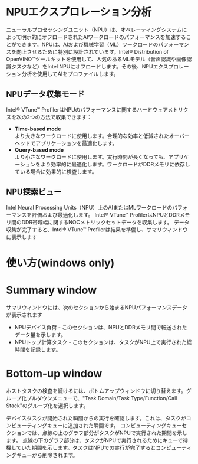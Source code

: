 # NPUエクスプロレーション分析
ニューラルプロセッシングユニット（NPU）は、オペレーティングシステムによって明示的にオフロードされたAIワークロードのパフォーマンスを加速することができます。NPUは、AIおよび機械学習（ML）ワークロードのパフォーマンスを向上させるために特別に設計されています。Intel® Distribution of OpenVINO™ツールキットを使用して、人気のあるMLモデル（音声認識や画像認識タスクなど）をIntel NPUにオフロードします。その後、NPUエクスプロレーション分析を使用してAIをプロファイルします。

## NPUデータ収集モード
Intel® VTune™ ProfilerはNPUのパフォーマンスに関するハードウェアメトリクスを次の2つの方法で収集できます：
- **Time-based mode**  
より大きなワークロードに使用します。合理的な効率と低減されたオーバーヘッドでアプリケーションを最適化します。
- **Query-based mode**  
より小さなワークロードに使用します。実行時間が長くなっても、アプリケーションをより効率的に最適化します。ワークロードがDDRメモリに依存している場合に効果的に検査します。

## NPU探索ビュー
Intel Neural Processing Units（NPU）上のAIまたはMLワークロードのパフォーマンスを評価および最適化します。
Intel® VTune™ ProfilerはNPUとDDRメモリ間のDDR帯域幅に関するNOCメトリックセットデータを収集します。
データ収集が完了すると、Intel® VTune™ Profilerは結果を準備し、サマリウィンドウに表示します

# 使い方(windows only)


# Summary window
サマリウィンドウには、次のセクションから始まるNPUパフォーマンスデータが表示されます
- NPUデバイス負荷 - このセクションは、NPUとDDRメモリ間で転送されたデータ量を示します。
- NPUトップ計算タスク - このセクションは、タスクがNPU上で実行された総時間を記録します。

# Bottom-up window
ホストタスクの検査を続けるには、ボトムアップウィンドウに切り替えます。グループ化プルダウンメニューで、"Task Domain/Task Type/Function/Call Stack"のグループ化を選択します。


デバイスタスクが開始された瞬間からの実行を確認します。これは、タスクがコンピューティングキューに追加された瞬間です。
コンピューティングキューセクションでは、点線の上のグラフ部分がタスクがNPUで実行された期間を示します。
点線の下のグラフ部分は、タスクがNPUで実行されるためにキューで待機していた期間を示します。タスクはNPUでの実行が完了するとコンピューティングキューから削除されます。
